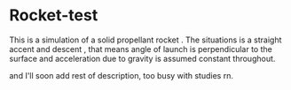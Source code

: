# Rocket-test
This is a simulation of a solid propellant rocket . The situations is a straight accent and descent , that means angle of launch is perpendicular to the surface and acceleration due to gravity is assumed constant throughout.

and I'll soon add rest of description, too busy with studies rn.
